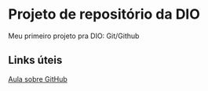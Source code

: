 # Projeto de repositório da DIO
Meu primeiro projeto pra DIO: Git/Github

## Links úteis
[Aula sobre GitHub](https://web.dio.me/lab/criando-seu-primeiro-repositorio-no-github-para-compartilhar-seu-progresso/learning/e714fb1c-4990-4c47-99a5-d97703e40b4d)
